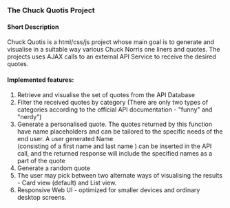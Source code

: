 <h3>The Chuck Quotis Project</h3>


<h4>Short Description</h4>
<p>Chuck Quotis is a html/css/js project whose main goal is to generate and visualise in a suitable way various Chuck Norris one liners and quotes. The projects uses AJAX calls to
an external API Service to receive the desired quotes.</p>
<h4>Implemented features:</h4>
<ol>
<li>Retrieve and visualise the set of quotes from the API Database</li>
<li>Filter the received quotes by category (There are only two types of categories according to the official API documentation - "funny" and "nerdy")</li>
<li>Generate a personalised quote. The quotes returned by this function have name placeholders and can be tailored to the specific needs of the end user. A user generated Name</li>
(consisting of a first name and last name ) can be inserted in the API call, and the returned response will include the specified names as a part of the quote</li>
<li>Generate a random quote</li>
<li>The user may pick between two alternate ways of visualising the results - Card view (default) and List view.</li>
<li>Responsive Web UI - optimized for smaller devices and ordinary desktop screens.  </li>
</ol>
